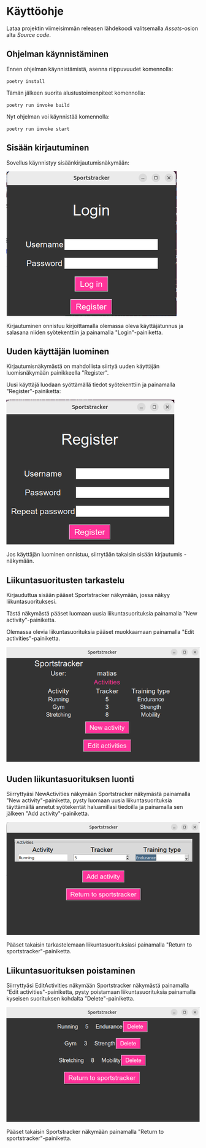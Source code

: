 # Käyttöohje

Lataa projektin viimeisimmän releasen lähdekoodi valitsemalla *Assets*-osion alta *Source code*.

## Ohjelman käynnistäminen

Ennen ohjelman käynnistämistä, asenna riippuvuudet komennolla:

`poetry install`

Tämän jälkeen suorita alustustoimenpiteet komennolla:

`poetry run invoke build`

Nyt ohjelman voi käynnistää komennolla:

`poetry run invoke start`

## Sisään kirjautuminen

Sovellus käynnistyy sisäänkirjautumisnäkymään:

![](Kuvat/Login.png)

Kirjautuminen onnistuu kirjoittamalla olemassa oleva käyttäjätunnus ja salasana niiden syötekenttiin ja painamalla "Login"-painiketta.

## Uuden käyttäjän luominen

Kirjautumisnäkymästä on mahdollista siirtyä uuden käyttäjän luomisnäkymään painikkeella "Register".

Uusi käyttäjä luodaan syöttämällä tiedot syötekenttiin ja painamalla "Register"-painiketta:

![](Kuvat/Register.png)

Jos käyttäjän luominen onnistuu, siirrytään takaisin sisään kirjautumis -näkymään.

## Liikuntasuoritusten tarkastelu

Kirjauduttua sisään pääset Sportstracker näkymään, jossa näkyy liikuntasuorituksesi.

Tästä näkymästä pääset luomaan uusia liikuntasuorituksia painamalla "New activity"-painiketta.

Olemassa olevia liikuntasuorituksia pääset muokkaamaan painamalla "Edit activities"-painiketta.

![](Kuvat/Sportstracker.png)

## Uuden liikuntasuorituksen luonti

Siirryttyäsi NewActivities näkymään Sportstracker näkymästä painamalla "New activity"-painiketta, pysty luomaan uusia liikuntasuorituksia täyttämällä annetut syötekentät haluamillasi tiedoilla ja painamalla sen jälkeen "Add activity"-painiketta.

![](Kuvat/NewActivities.png)

Pääset takaisin tarkastelemaan liikuntasuorituksiasi painamalla "Return to sportstracker"-painiketta.

## Liikuntasuorituksen poistaminen

Siirryttyäsi EditActivities näkymään Sportstracker näkymästä painamalla "Edit activities"-painiketta, pysty poistamaan liikuntasuorituksia painamalla kyseisen suorituksen kohdalta "Delete"-painiketta.

![](Kuvat/EditActivities.png)

Pääset takaisin Sportstracker näkymään painamalla "Return to sportstracker"-painiketta.
